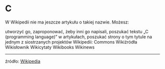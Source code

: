 
C
=


W Wikipedii nie ma jeszcze artykułu o takiej nazwie. Możesz:

utworzyć go,
zaproponować, żeby inni go napisali,
poszukać tekstu „C (programming language)” w artykułach,
poszukać strony o tym tytule na jednym z siostrzanych projektów Wikipedii:
 Commons  Wikiźródła  Wikisłownik  Wikicytaty  Wikibooks  Wikinews  

 --- 
  
źródło: [Wikipedia](https://pl.wikipedia.org/wiki/C_(programming_language))
